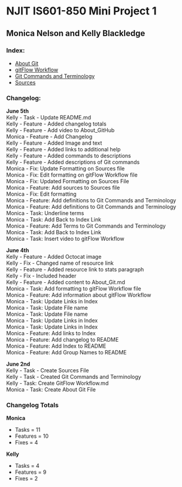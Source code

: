 # NJIT IS601-850 Mini Project 1

## Monica Nelson and Kelly Blackledge

### Index:
* [About Git](About_Git.md) 
* [gitFlow Workflow](GitFlow_Workflow.md) 
* [Git Commands and Terminology](Git_Commands_and_Terminology.md) 
* [Sources](Sources.md) 


### Changelog:

**June 5th**  
Kelly - Task - Update README.md  
Kelly - Feature - Added changelog totals  
Kelly - Feature - Add video to About_GitHub  
Monica - Feature - Add Changelog   
Kelly - Feature - Added Image and text  
Kelly - Feature - Added links to additional help  
Kelly - Feature - Added commands to descriptions  
Kelly - Feature - Added descriptions of Git commands  
Monica - Fix: Update Formatting on Sources file  
Monica - Fix: Edit formatting on gitFlow Workflow file  
Monica - Fix: Updated Formatting on Sources File  
Monica - Feature: Add sources to Sources file  
Monica - Fix: Edit formatting    
Monica - Feature: Add definitions to Git Commands and Terminology  
Monica - Feature: Add definitions to Git Commands and Terminology  
Monica - Task: Underline terms  
Monica - Task: Add Back to Index Link  
Monica - Feature: Add Terms to Git Commands and Terminology  
Monica - Task: Add Back to Index Link  
Monica - Task: Insert video to gitFlow Workflow  

**June 4th**  
Kelly - Feature - Added Octocat image  
Kelly - Fix - Changed name of resource link  
Kelly - Feature - Added resource link to stats paragraph  
Kelly - Fix - Included header  
Kelly - Feature - Added content to About_Git.md  
Monica - Task: Add formatting to gitFlow Workflow file  
Monica - Feature: Add information about gitFlow Workflow  
Monica - Task: Update Links in Index  
Monica - Task: Update File name  
Monica - Task: Update File name  
Monica - Task: Update Links in Index  
Monica - Task: Update Links in Index  
Monica - Feature: Add links to Index  
Monica - Feature: Add changelog to README  
Monica - Feature: Add Index to README  
Monica - Feature: Add Group Names to README  

**June 2nd**  
Kelly - Task - Create Sources File  
Kelly - Task - Created Git Commands and Terminology  
Kelly - Task: Create GitFlow Workflow.md  
Monica - Task: Create About Git File  

### Changelog Totals
**Monica** 
 * Tasks = 11
 * Features = 10
 * Fixes = 4

**Kelly**
 * Tasks = 4
 * Features = 9
 * Fixes = 2
